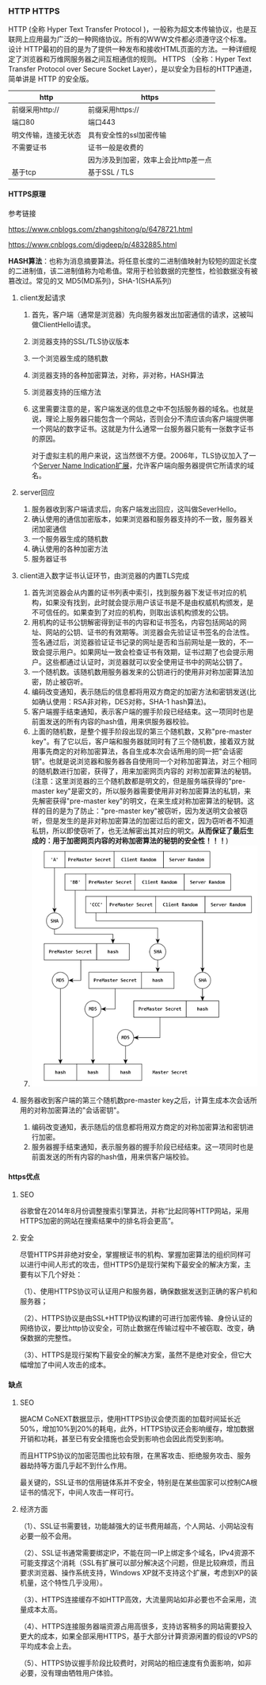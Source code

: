 ### HTTP HTTPS

HTTP (全称 Hyper Text Transfer Protocol )，一般称为超文本传输协议，也是互联网上应用最为广泛的一种网络协议。所有的WWW文件都必须遵守这个标准。设计 HTTP最初的目的是为了提供一种发布和接收HTML页面的方法。一种详细规定了浏览器和万维网服务器之间互相通信的规则。 HTTPS （全称：Hyper Text Transfer Protocol over Secure Socket Layer），是以安全为目标的HTTP通道，简单讲是 HTTP 的安全版。



| http                 | https                                |
| -------------------- | ------------------------------------ |
| 前缀采用http://      | 前缀采用https://                     |
| 端口80               | 端口443                              |
| 明文传输，连接无状态 | 具有安全性的ssl加密传输              |
| 不需要证书           | 证书一般是收费的                     |
|                      | 因为涉及到加密，效率上会比http差一点 |
| 基于tcp              | 基于SSL / TLS                        |

#### HTTPS原理

参考链接

https://www.cnblogs.com/zhangshitong/p/6478721.html

https://www.cnblogs.com/digdeep/p/4832885.html

**HASH算法**：也称为消息摘要算法。将任意长度的二进制值映射为较短的固定长度的二进制值，该二进制值称为哈希值。常用于检验数据的完整性，检验数据没有被篡改过。常见的又 MD5(MD系列)，SHA-1(SHA系列)

1. client发起请求

   1. 首先，客户端（通常是浏览器）先向服务器发出加密通信的请求，这被叫做ClientHello请求。

   2. 浏览器支持的SSL/TLS协议版本

   3. 一个浏览器生成的随机数

   4. 浏览器支持的各种加密算法，对称，非对称，HASH算法

   5. 浏览器支持的压缩方法

   6. 这里需要注意的是，客户端发送的信息之中不包括服务器的域名。也就是说，理论上服务器只能包含一个网站，否则会分不清应该向客户端提供哪一个网站的数字证书。这就是为什么通常一台服务器只能有一张数字证书的原因。

      对于虚拟主机的用户来说，这当然很不方便。2006年，TLS协议加入了一个[Server Name Indication扩展](http://tools.ietf.org/html/rfc4366)，允许客户端向服务器提供它所请求的域名。

2. server回应

   1. 服务器收到客户端请求后，向客户端发出回应，这叫做SeverHello。
   2. 确认使用的通信加密版本，如果浏览器和服务器支持的不一致，服务器关闭加密通信
   3. 一个服务器生成的随机数
   4. 确认使用的各种加密方法
   5. 服务器证书

3. client进入数字证书认证环节，由浏览器的内置TLS完成

   1.  首先浏览器会从内置的证书列表中索引，找到服务器下发证书对应的机构，如果没有找到，此时就会提示用户该证书是不是由权威机构颁发，是不可信任的。如果查到了对应的机构，则取出该机构颁发的公钥。
   2.  用机构的证书公钥解密得到证书的内容和证书签名，内容包括网站的网址、网站的公钥、证书的有效期等。浏览器会先验证证书签名的合法性。签名通过后，浏览器验证证书记录的网址是否和当前网址是一致的，不一致会提示用户。如果网址一致会检查证书有效期，证书过期了也会提示用户。这些都通过认证时，浏览器就可以安全使用证书中的网站公钥了。
   3.  一个随机数。该随机数用服务器发来的公钥进行的使用非对称加密算法加密，防止被窃听。
   4.  编码改变通知，表示随后的信息都将用双方商定的加密方法和密钥发送(比如确认使用：RSA非对称，DES对称，SHA-1 hash算法)。
   5.  客户端握手结束通知，表示客户端的握手阶段已经结束。这一项同时也是前面发送的所有内容的hash值，用来供服务器校验。
   6.  上面的随机数，是整个握手阶段出现的第三个随机数，又称"pre-master key"。有了它以后，客户端和服务器就同时有了三个随机数，接着双方就用事先商定的对称加密算法，各自生成本次会话所用的同一把"会话密钥"。也就是说浏览器和服务器各自使用同一个对称加密算法，对三个相同的随机数进行加密，获得了，用来加密网页内容的 对称加密算法的秘钥。(注意：这里浏览器的三个随机数都是明文的，但是服务端获得的"pre-master key"是密文的，所以服务器需要使用非对称加密算法的私钥，来先解密获得"pre-master key"的明文，在来生成对称加密算法的秘钥。这样的目的是为了防止："pre-master key"被窃听，因为发送明文会被窃听，但是发生的是非对称加密算法的加密过后的密文，因为窃听者不知道私钥，所以即使窃听了，也无法解密出其对应的明文。**从而保证了最后生成的：用于加密网页内容的对称加密算法的秘钥的安全性！！！**)
   7.  ![](15072110389322.png)

4. 服务器收到客户端的第三个随机数pre-master key之后，计算生成本次会话所用的对称加密算法的"会话密钥"。

   1. 编码改变通知，表示随后的信息都将用双方商定的对称加密算法和密钥进行加密。
   2. 服务器握手结束通知，表示服务器的握手阶段已经结束。这一项同时也是前面发送的所有内容的hash值，用来供客户端校验。

#### https优点

1. SEO

   谷歌曾在2014年8月份调整搜索引擎算法，并称“比起同等HTTP网站，采用HTTPS加密的网站在搜索结果中的排名将会更高”。

2. 安全

   尽管HTTPS并非绝对安全，掌握根证书的机构、掌握加密算法的组织同样可以进行中间人形式的攻击，但HTTPS仍是现行架构下最安全的解决方案，主要有以下几个好处：

   （1）、使用HTTPS协议可认证用户和服务器，确保数据发送到正确的客户机和服务器；

   （2）、HTTPS协议是由SSL+HTTP协议构建的可进行加密传输、身份认证的网络协议，要比http协议安全，可防止数据在传输过程中不被窃取、改变，确保数据的完整性。

   （3）、HTTPS是现行架构下最安全的解决方案，虽然不是绝对安全，但它大幅增加了中间人攻击的成本。

#### 缺点

1. SEO

   据ACM CoNEXT数据显示，使用HTTPS协议会使页面的加载时间延长近50%，增加10%到20%的耗电，此外，HTTPS协议还会影响缓存，增加数据开销和功耗，甚至已有安全措施也会受到影响也会因此而受到影响。

   而且HTTPS协议的加密范围也比较有限，在黑客攻击、拒绝服务攻击、服务器劫持等方面几乎起不到什么作用。

   最关键的，SSL证书的信用链体系并不安全，特别是在某些国家可以控制CA根证书的情况下，中间人攻击一样可行。

2. 经济方面

   （1）、SSL证书需要钱，功能越强大的证书费用越高，个人网站、小网站没有必要一般不会用。

   （2）、SSL证书通常需要绑定IP，不能在同一IP上绑定多个域名，IPv4资源不可能支撑这个消耗（SSL有扩展可以部分解决这个问题，但是比较麻烦，而且要求浏览器、操作系统支持，Windows XP就不支持这个扩展，考虑到XP的装机量，这个特性几乎没用）。

   （3）、HTTPS连接缓存不如HTTP高效，大流量网站如非必要也不会采用，流量成本太高。

   （4）、HTTPS连接服务器端资源占用高很多，支持访客稍多的网站需要投入更大的成本，如果全部采用HTTPS，基于大部分计算资源闲置的假设的VPS的平均成本会上去。

   （5）、HTTPS协议握手阶段比较费时，对网站的相应速度有负面影响，如非必要，没有理由牺牲用户体验。

